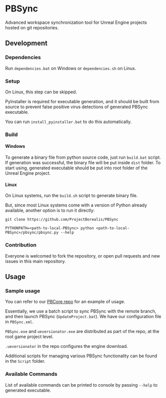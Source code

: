 # PBSync

Advanced workspace synchronization tool for Unreal Engine projects hosted on git repositories.

## Development

### Dependencies

Run `dependencies.bat` on Windows or `dependencies.sh` on Linux.

### Setup

On Linux, this step can be skipped.

PyInstaller is required for executable generation, and it should be built from source to prevent false positive virus detections of generated PBSync executable.

You can run `install_pyinstaller.bat` to do this automatically.

### Build

#### Windows

To generate a binary file from python source code, just run `build.bat` script. If generation was successful, the binary file will be put inside `dist` folder. To start using, generated executable should be put into root folder of the Unreal Engine project.

#### Linux

On Linux systems, run the `build.sh` script to generate binary file.

But, since most Linux systems come with a version of Python already available, another option is to run it directly:

```
git clone https://github.com/ProjectBorealis/PBSync

PYTHONPATH=<path-to-local-PBSync> python <path-to-local-PBSync>/pbsync/pbsync.py --help
```

### Contribution

Everyone is welcomed to fork the repository, or open pull requests and new issues in this main repository.

## Usage

### Sample usage

You can refer to our [PBCore repo](https://github.com/ProjectBorealis/PBCore) for an example of usage.

Essentially, we use a batch script to sync PBSync with the remote branch, and then launch PBSync (`UpdateProject.bat`). We have our configuration file in `PBSync.xml`.

`PBSync.exe` and `ueversionator.exe` are distributed as part of the repo, at the root game project level.

`.ueversionator` in the repo configures the engine download.

Additional scripts for managing various PBSync functionality can be found in the `Script` folder.

### Available Commands

List of available commands can be printed to console by passing `--help` to generated executable.
